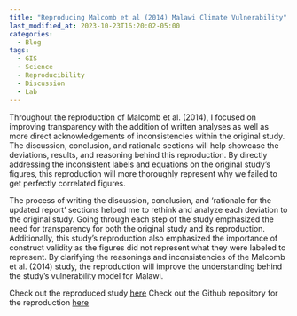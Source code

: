 ```yaml
---
title: "Reproducing Malcomb et al (2014) Malawi Climate Vulnerability"
last_modified_at: 2023-10-23T16:20:02-05:00
categories:
  - Blog
tags:
  - GIS
  - Science
  - Reproducibility
  - Discussion
  - Lab
---
```


Throughout the reproduction of Malcomb et al. (2014), I focused on improving transparency with the addition of written analyses as well as more direct acknowledgements of inconsistencies within the original study. 
The discussion, conclusion, and rationale sections will help showcase the deviations, results, and reasoning behind this reproduction.
By directly addressing the inconsistent labels and equations on the original study’s figures, this reproduction will more thoroughly represent why we failed to get perfectly correlated figures. 

The process of writing the discussion, conclusion, and ‘rationale for the updated report’ sections helped me to rethink and analyze each deviation to the original study.
Going through each step of the study emphasized the need for transparency for both the original study and its reproduction.
Additionally, this study’s reproduction also emphasized the importance of construct validity as the figures did not represent what they were labeled to represent.
By clarifying the reasonings and inconsistencies of the Malcomb et al. (2014) study, the reproduction will improve the understanding behind the study’s vulnerability model for Malawi. 

Check out the reproduced study [here](https://andreyjcao.github.io/RPr-Malcomb-2014/) 
Check out the Github repository for the reproduction [here](https://github.com/andreyjcao/RPr-Malcomb-2014)
